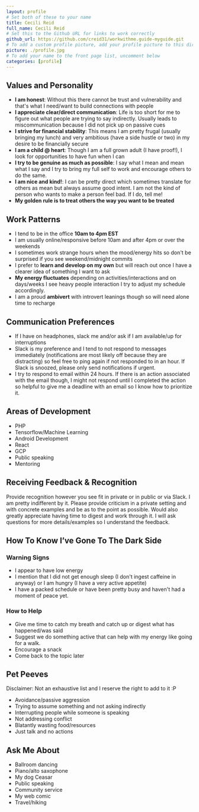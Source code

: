 ```yaml
---
layout: profile
# Set both of these to your name
title: Cecili Reid
full_name: Cecili Reid
# Set this to the Github URL for links to work correctly
github_url: https://github.com/creid31/workwithme.guide-myguide.git
# To add a custom profile picture, add your profile picture to this directory, update, and uncomment the relative link below.
picture: ./profile.jpg
# To add your name to the front page list, uncomment below
categories: [profile]
---
```


## Values and Personality
  - **I am honest**: Without this there cannot be trust and vulnerability and that's what I need/want to build connections with people
  - **I appreciate clear/direct communication**: Life is too short for me to figure out what people are trying to say indirectly. Usually leads to miscommunication because I did not pick up on passive cues
  - **I strive for financial stability**: This means I am pretty frugal (usually bringing my lunch) and very ambitious (have a side hustle or two) in my desire to be financially secure
  - **I am a child @ heart**: Though I am a full grown adult (I have proof!), I look for opportunities to have fun when I can
  - **I try to be genuine as much as possible**: I say what I mean and mean what I say and I try to bring my full self to work and encourage others to do the same.
  - **I am nice and kind!**: I can be pretty direct which sometimes translate for others as mean but always assume good intent. I am not the kind of person who wants to make a person feel bad. If I do, tell me!
  - **My golden rule is to treat others the way you want to be treated**

## Work Patterns
- I tend to be in the office **10am to 4pm EST**
- I am usually online/responsive before 10am and after 4pm or over the weekends
- I sometimes work strange hours when the mood/energy hits so don't be surprised if you see weekend/midnight commits
- I prefer to **learn and develop on my own** but will reach out once I have a clearer idea of something I want to ask
- **My energy fluctuates** depending on activities/interactions and on days/weeks I see heavy people interaction I try to adjust my schedule accordingly.
- I am a proud **ambivert** with introvert leanings though so will need alone time to recharge

## Communication Preferences
- If I have on headphones, slack me and/or ask if I am available/up for interruptions
- Slack is my preference and I tend to not respond to messages immediately (notifications are most likely off because they are distracting) so feel free to ping again if not responded to in an hour. If Slack is snoozed, please only send notifications if urgent.
- I try to respond to email within 24 hours. If there is an action associated with the email though, I might not respond until I completed the action so helpful to give me a deadline with an email so I know how to prioritize it.

## Areas of Development
- PHP
- Tensorflow/Machine Learning
- Android Development
- React
- GCP
- Public speaking
- Mentoring

## Receiving Feedback & Recognition
Provide recognition however you see fit in private or in public or via Slack. I am pretty indifferent by it. Please provide criticism in a private setting and with concrete examples and be as to the point as possible. Would also greatly appreciate having time to digest and work through it. I will ask questions for more details/examples so I understand the feedback.

## How To Know I’ve Gone To The Dark Side
### Warning Signs
- I appear to have low energy
- I mention that I did not get enough sleep (I don't ingest caffeine in anyway) or I am hungry (I have a very active appetite)
- I have a packed schedule or have been pretty busy and haven't had a moment of peace yet.

### How to Help
- Give me time to catch my breath and catch up or digest what has happened/was said
- Suggest we do something active that can help with my energy like going for a walk.
- Encourage a snack
- Come back to the topic later

## Pet Peeves
Disclaimer: Not an exhaustive list and I reserve the right to add to it :P
- Avoidance/passive aggression
- Trying to assume something and not asking indirectly
- Interrupting people while someone is speaking
- Not addressing conflict
- Blatantly wasting food/resources
- Just talk and no actions


## Ask Me About
  - Ballroom dancing
  - Piano/alto saxophone
  - My dog Ceasar
  - Public speaking
  - Community service
  - My web comic
  - Travel/hiking
